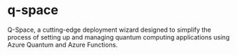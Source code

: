 # q-space
 Q-Space, a cutting-edge deployment wizard designed to simplify the process of setting up and managing quantum computing applications using Azure Quantum and Azure Functions.
